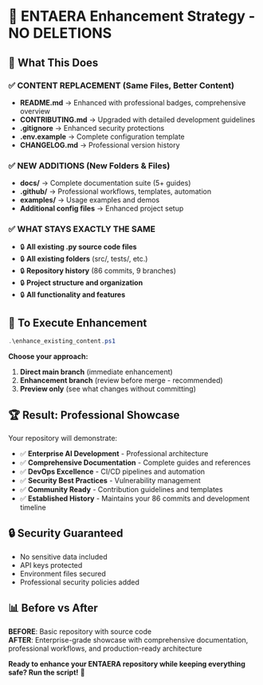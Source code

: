 # 🎯 ENTAERA Enhancement Strategy - NO DELETIONS

## 🔄 **What This Does**

### ✅ **CONTENT REPLACEMENT** (Same Files, Better Content)
- **README.md** → Enhanced with professional badges, comprehensive overview
- **CONTRIBUTING.md** → Upgraded with detailed development guidelines  
- **.gitignore** → Enhanced security protections
- **.env.example** → Complete configuration template
- **CHANGELOG.md** → Professional version history

### ✅ **NEW ADDITIONS** (New Folders & Files)
- **docs/** → Complete documentation suite (5+ guides)
- **.github/** → Professional workflows, templates, automation
- **examples/** → Usage examples and demos
- **Additional config files** → Enhanced project setup

### ✅ **WHAT STAYS EXACTLY THE SAME**
- 🔒 **All existing .py source code files**
- 🔒 **All existing folders** (src/, tests/, etc.)
- 🔒 **Repository history** (86 commits, 9 branches)
- 🔒 **Project structure and organization**
- 🔒 **All functionality and features**

## 🚀 **To Execute Enhancement**

```powershell
.\enhance_existing_content.ps1
```

**Choose your approach:**
1. **Direct main branch** (immediate enhancement)
2. **Enhancement branch** (review before merge - recommended)
3. **Preview only** (see what changes without committing)

## 🏆 **Result: Professional Showcase**

Your repository will demonstrate:
- ✅ **Enterprise AI Development** - Professional architecture
- ✅ **Comprehensive Documentation** - Complete guides and references
- ✅ **DevOps Excellence** - CI/CD pipelines and automation
- ✅ **Security Best Practices** - Vulnerability management
- ✅ **Community Ready** - Contribution guidelines and templates
- ✅ **Established History** - Maintains your 86 commits and development timeline

## 🔒 **Security Guaranteed**
- No sensitive data included
- API keys protected  
- Environment files secured
- Professional security policies added

## 📊 **Before vs After**

**BEFORE**: Basic repository with source code  
**AFTER**: Enterprise-grade showcase with comprehensive documentation, professional workflows, and production-ready architecture

**Ready to enhance your ENTAERA repository while keeping everything safe? Run the script!** 🚀